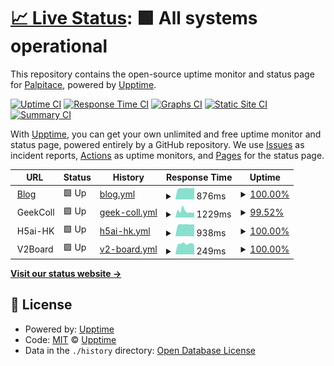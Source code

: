 # [📈 Live Status](https://upptime.hentaixy.xyz): <!--live status--> **🟩 All systems operational**

This repository contains the open-source uptime monitor and status page for [Palpitace](https://upptime.hentaixy.xyz), powered by [Upptime](https://github.com/upptime/upptime).

[![Uptime CI](https://github.com/Palpitace/upptime/workflows/Uptime%20CI/badge.svg)](https://github.com/Palpitace/upptime/actions?query=workflow%3A%22Uptime+CI%22)
[![Response Time CI](https://github.com/Palpitace/upptime/workflows/Response%20Time%20CI/badge.svg)](https://github.com/Palpitace/upptime/actions?query=workflow%3A%22Response+Time+CI%22)
[![Graphs CI](https://github.com/Palpitace/upptime/workflows/Graphs%20CI/badge.svg)](https://github.com/Palpitace/upptime/actions?query=workflow%3A%22Graphs+CI%22)
[![Static Site CI](https://github.com/Palpitace/upptime/workflows/Static%20Site%20CI/badge.svg)](https://github.com/Palpitace/upptime/actions?query=workflow%3A%22Static+Site+CI%22)
[![Summary CI](https://github.com/Palpitace/upptime/workflows/Summary%20CI/badge.svg)](https://github.com/Palpitace/upptime/actions?query=workflow%3A%22Summary+CI%22)

With [Upptime](https://upptime.js.org), you can get your own unlimited and free uptime monitor and status page, powered entirely by a GitHub repository. We use [Issues](https://github.com/Palpitace/upptime/issues) as incident reports, [Actions](https://github.com/Palpitace/upptime/actions) as uptime monitors, and [Pages](https://upptime.hentaixy.xyz) for the status page.

<!--start: status pages-->
<!-- This summary is generated by Upptime (https://github.com/upptime/upptime) -->
<!-- Do not edit this manually, your changes will be overwritten -->
<!-- prettier-ignore -->
| URL | Status | History | Response Time | Uptime |
| --- | ------ | ------- | ------------- | ------ |
| <img alt="" src="https://blog.hentaixy.xyz/usr/themes/Miracles/favicon.ico" height="13"> [Blog](https://blog.hentaixy.xyz) | 🟩 Up | [blog.yml](https://github.com/Palpitace/upptime/commits/HEAD/history/blog.yml) | <details><summary><img alt="Response time graph" src="./graphs/blog/response-time-week.png" height="20"> 876ms</summary><br><a href="https://upptime.hentaixy.xyz/history/blog"><img alt="Response time 837" src="https://img.shields.io/endpoint?url=https%3A%2F%2Fraw.githubusercontent.com%2FPalpitace%2Fupptime%2FHEAD%2Fapi%2Fblog%2Fresponse-time.json"></a><br><a href="https://upptime.hentaixy.xyz/history/blog"><img alt="24-hour response time 903" src="https://img.shields.io/endpoint?url=https%3A%2F%2Fraw.githubusercontent.com%2FPalpitace%2Fupptime%2FHEAD%2Fapi%2Fblog%2Fresponse-time-day.json"></a><br><a href="https://upptime.hentaixy.xyz/history/blog"><img alt="7-day response time 876" src="https://img.shields.io/endpoint?url=https%3A%2F%2Fraw.githubusercontent.com%2FPalpitace%2Fupptime%2FHEAD%2Fapi%2Fblog%2Fresponse-time-week.json"></a><br><a href="https://upptime.hentaixy.xyz/history/blog"><img alt="30-day response time 807" src="https://img.shields.io/endpoint?url=https%3A%2F%2Fraw.githubusercontent.com%2FPalpitace%2Fupptime%2FHEAD%2Fapi%2Fblog%2Fresponse-time-month.json"></a><br><a href="https://upptime.hentaixy.xyz/history/blog"><img alt="1-year response time 837" src="https://img.shields.io/endpoint?url=https%3A%2F%2Fraw.githubusercontent.com%2FPalpitace%2Fupptime%2FHEAD%2Fapi%2Fblog%2Fresponse-time-year.json"></a></details> | <details><summary><a href="https://upptime.hentaixy.xyz/history/blog">100.00%</a></summary><a href="https://upptime.hentaixy.xyz/history/blog"><img alt="All-time uptime 100.00%" src="https://img.shields.io/endpoint?url=https%3A%2F%2Fraw.githubusercontent.com%2FPalpitace%2Fupptime%2FHEAD%2Fapi%2Fblog%2Fuptime.json"></a><br><a href="https://upptime.hentaixy.xyz/history/blog"><img alt="24-hour uptime 100.00%" src="https://img.shields.io/endpoint?url=https%3A%2F%2Fraw.githubusercontent.com%2FPalpitace%2Fupptime%2FHEAD%2Fapi%2Fblog%2Fuptime-day.json"></a><br><a href="https://upptime.hentaixy.xyz/history/blog"><img alt="7-day uptime 100.00%" src="https://img.shields.io/endpoint?url=https%3A%2F%2Fraw.githubusercontent.com%2FPalpitace%2Fupptime%2FHEAD%2Fapi%2Fblog%2Fuptime-week.json"></a><br><a href="https://upptime.hentaixy.xyz/history/blog"><img alt="30-day uptime 100.00%" src="https://img.shields.io/endpoint?url=https%3A%2F%2Fraw.githubusercontent.com%2FPalpitace%2Fupptime%2FHEAD%2Fapi%2Fblog%2Fuptime-month.json"></a><br><a href="https://upptime.hentaixy.xyz/history/blog"><img alt="1-year uptime 100.00%" src="https://img.shields.io/endpoint?url=https%3A%2F%2Fraw.githubusercontent.com%2FPalpitace%2Fupptime%2FHEAD%2Fapi%2Fblog%2Fuptime-year.json"></a></details>
| <img alt="" src="https://favicons.githubusercontent.com/null" height="13"> GeekColl | 🟩 Up | [geek-coll.yml](https://github.com/Palpitace/upptime/commits/HEAD/history/geek-coll.yml) | <details><summary><img alt="Response time graph" src="./graphs/geek-coll/response-time-week.png" height="20"> 1229ms</summary><br><a href="https://upptime.hentaixy.xyz/history/geek-coll"><img alt="Response time 1090" src="https://img.shields.io/endpoint?url=https%3A%2F%2Fraw.githubusercontent.com%2FPalpitace%2Fupptime%2FHEAD%2Fapi%2Fgeek-coll%2Fresponse-time.json"></a><br><a href="https://upptime.hentaixy.xyz/history/geek-coll"><img alt="24-hour response time 939" src="https://img.shields.io/endpoint?url=https%3A%2F%2Fraw.githubusercontent.com%2FPalpitace%2Fupptime%2FHEAD%2Fapi%2Fgeek-coll%2Fresponse-time-day.json"></a><br><a href="https://upptime.hentaixy.xyz/history/geek-coll"><img alt="7-day response time 1229" src="https://img.shields.io/endpoint?url=https%3A%2F%2Fraw.githubusercontent.com%2FPalpitace%2Fupptime%2FHEAD%2Fapi%2Fgeek-coll%2Fresponse-time-week.json"></a><br><a href="https://upptime.hentaixy.xyz/history/geek-coll"><img alt="30-day response time 940" src="https://img.shields.io/endpoint?url=https%3A%2F%2Fraw.githubusercontent.com%2FPalpitace%2Fupptime%2FHEAD%2Fapi%2Fgeek-coll%2Fresponse-time-month.json"></a><br><a href="https://upptime.hentaixy.xyz/history/geek-coll"><img alt="1-year response time 1090" src="https://img.shields.io/endpoint?url=https%3A%2F%2Fraw.githubusercontent.com%2FPalpitace%2Fupptime%2FHEAD%2Fapi%2Fgeek-coll%2Fresponse-time-year.json"></a></details> | <details><summary><a href="https://upptime.hentaixy.xyz/history/geek-coll">99.52%</a></summary><a href="https://upptime.hentaixy.xyz/history/geek-coll"><img alt="All-time uptime 99.72%" src="https://img.shields.io/endpoint?url=https%3A%2F%2Fraw.githubusercontent.com%2FPalpitace%2Fupptime%2FHEAD%2Fapi%2Fgeek-coll%2Fuptime.json"></a><br><a href="https://upptime.hentaixy.xyz/history/geek-coll"><img alt="24-hour uptime 96.67%" src="https://img.shields.io/endpoint?url=https%3A%2F%2Fraw.githubusercontent.com%2FPalpitace%2Fupptime%2FHEAD%2Fapi%2Fgeek-coll%2Fuptime-day.json"></a><br><a href="https://upptime.hentaixy.xyz/history/geek-coll"><img alt="7-day uptime 99.52%" src="https://img.shields.io/endpoint?url=https%3A%2F%2Fraw.githubusercontent.com%2FPalpitace%2Fupptime%2FHEAD%2Fapi%2Fgeek-coll%2Fuptime-week.json"></a><br><a href="https://upptime.hentaixy.xyz/history/geek-coll"><img alt="30-day uptime 99.72%" src="https://img.shields.io/endpoint?url=https%3A%2F%2Fraw.githubusercontent.com%2FPalpitace%2Fupptime%2FHEAD%2Fapi%2Fgeek-coll%2Fuptime-month.json"></a><br><a href="https://upptime.hentaixy.xyz/history/geek-coll"><img alt="1-year uptime 99.72%" src="https://img.shields.io/endpoint?url=https%3A%2F%2Fraw.githubusercontent.com%2FPalpitace%2Fupptime%2FHEAD%2Fapi%2Fgeek-coll%2Fuptime-year.json"></a></details>
| <img alt="" src="https://release.larsjung.de/_h5ai/public/images/themes/default/folder.svg" height="13"> H5ai-HK | 🟩 Up | [h5ai-hk.yml](https://github.com/Palpitace/upptime/commits/HEAD/history/h5ai-hk.yml) | <details><summary><img alt="Response time graph" src="./graphs/h5ai-hk/response-time-week.png" height="20"> 938ms</summary><br><a href="https://upptime.hentaixy.xyz/history/h5ai-hk"><img alt="Response time 814" src="https://img.shields.io/endpoint?url=https%3A%2F%2Fraw.githubusercontent.com%2FPalpitace%2Fupptime%2FHEAD%2Fapi%2Fh5ai-hk%2Fresponse-time.json"></a><br><a href="https://upptime.hentaixy.xyz/history/h5ai-hk"><img alt="24-hour response time 945" src="https://img.shields.io/endpoint?url=https%3A%2F%2Fraw.githubusercontent.com%2FPalpitace%2Fupptime%2FHEAD%2Fapi%2Fh5ai-hk%2Fresponse-time-day.json"></a><br><a href="https://upptime.hentaixy.xyz/history/h5ai-hk"><img alt="7-day response time 938" src="https://img.shields.io/endpoint?url=https%3A%2F%2Fraw.githubusercontent.com%2FPalpitace%2Fupptime%2FHEAD%2Fapi%2Fh5ai-hk%2Fresponse-time-week.json"></a><br><a href="https://upptime.hentaixy.xyz/history/h5ai-hk"><img alt="30-day response time 919" src="https://img.shields.io/endpoint?url=https%3A%2F%2Fraw.githubusercontent.com%2FPalpitace%2Fupptime%2FHEAD%2Fapi%2Fh5ai-hk%2Fresponse-time-month.json"></a><br><a href="https://upptime.hentaixy.xyz/history/h5ai-hk"><img alt="1-year response time 814" src="https://img.shields.io/endpoint?url=https%3A%2F%2Fraw.githubusercontent.com%2FPalpitace%2Fupptime%2FHEAD%2Fapi%2Fh5ai-hk%2Fresponse-time-year.json"></a></details> | <details><summary><a href="https://upptime.hentaixy.xyz/history/h5ai-hk">100.00%</a></summary><a href="https://upptime.hentaixy.xyz/history/h5ai-hk"><img alt="All-time uptime 100.00%" src="https://img.shields.io/endpoint?url=https%3A%2F%2Fraw.githubusercontent.com%2FPalpitace%2Fupptime%2FHEAD%2Fapi%2Fh5ai-hk%2Fuptime.json"></a><br><a href="https://upptime.hentaixy.xyz/history/h5ai-hk"><img alt="24-hour uptime 100.00%" src="https://img.shields.io/endpoint?url=https%3A%2F%2Fraw.githubusercontent.com%2FPalpitace%2Fupptime%2FHEAD%2Fapi%2Fh5ai-hk%2Fuptime-day.json"></a><br><a href="https://upptime.hentaixy.xyz/history/h5ai-hk"><img alt="7-day uptime 100.00%" src="https://img.shields.io/endpoint?url=https%3A%2F%2Fraw.githubusercontent.com%2FPalpitace%2Fupptime%2FHEAD%2Fapi%2Fh5ai-hk%2Fuptime-week.json"></a><br><a href="https://upptime.hentaixy.xyz/history/h5ai-hk"><img alt="30-day uptime 100.00%" src="https://img.shields.io/endpoint?url=https%3A%2F%2Fraw.githubusercontent.com%2FPalpitace%2Fupptime%2FHEAD%2Fapi%2Fh5ai-hk%2Fuptime-month.json"></a><br><a href="https://upptime.hentaixy.xyz/history/h5ai-hk"><img alt="1-year uptime 100.00%" src="https://img.shields.io/endpoint?url=https%3A%2F%2Fraw.githubusercontent.com%2FPalpitace%2Fupptime%2FHEAD%2Fapi%2Fh5ai-hk%2Fuptime-year.json"></a></details>
| <img alt="" src="https://favicons.githubusercontent.com/null" height="13"> V2Board | 🟩 Up | [v2-board.yml](https://github.com/Palpitace/upptime/commits/HEAD/history/v2-board.yml) | <details><summary><img alt="Response time graph" src="./graphs/v2-board/response-time-week.png" height="20"> 249ms</summary><br><a href="https://upptime.hentaixy.xyz/history/v2-board"><img alt="Response time 235" src="https://img.shields.io/endpoint?url=https%3A%2F%2Fraw.githubusercontent.com%2FPalpitace%2Fupptime%2FHEAD%2Fapi%2Fv2-board%2Fresponse-time.json"></a><br><a href="https://upptime.hentaixy.xyz/history/v2-board"><img alt="24-hour response time 225" src="https://img.shields.io/endpoint?url=https%3A%2F%2Fraw.githubusercontent.com%2FPalpitace%2Fupptime%2FHEAD%2Fapi%2Fv2-board%2Fresponse-time-day.json"></a><br><a href="https://upptime.hentaixy.xyz/history/v2-board"><img alt="7-day response time 249" src="https://img.shields.io/endpoint?url=https%3A%2F%2Fraw.githubusercontent.com%2FPalpitace%2Fupptime%2FHEAD%2Fapi%2Fv2-board%2Fresponse-time-week.json"></a><br><a href="https://upptime.hentaixy.xyz/history/v2-board"><img alt="30-day response time 235" src="https://img.shields.io/endpoint?url=https%3A%2F%2Fraw.githubusercontent.com%2FPalpitace%2Fupptime%2FHEAD%2Fapi%2Fv2-board%2Fresponse-time-month.json"></a><br><a href="https://upptime.hentaixy.xyz/history/v2-board"><img alt="1-year response time 235" src="https://img.shields.io/endpoint?url=https%3A%2F%2Fraw.githubusercontent.com%2FPalpitace%2Fupptime%2FHEAD%2Fapi%2Fv2-board%2Fresponse-time-year.json"></a></details> | <details><summary><a href="https://upptime.hentaixy.xyz/history/v2-board">100.00%</a></summary><a href="https://upptime.hentaixy.xyz/history/v2-board"><img alt="All-time uptime 100.00%" src="https://img.shields.io/endpoint?url=https%3A%2F%2Fraw.githubusercontent.com%2FPalpitace%2Fupptime%2FHEAD%2Fapi%2Fv2-board%2Fuptime.json"></a><br><a href="https://upptime.hentaixy.xyz/history/v2-board"><img alt="24-hour uptime 100.00%" src="https://img.shields.io/endpoint?url=https%3A%2F%2Fraw.githubusercontent.com%2FPalpitace%2Fupptime%2FHEAD%2Fapi%2Fv2-board%2Fuptime-day.json"></a><br><a href="https://upptime.hentaixy.xyz/history/v2-board"><img alt="7-day uptime 100.00%" src="https://img.shields.io/endpoint?url=https%3A%2F%2Fraw.githubusercontent.com%2FPalpitace%2Fupptime%2FHEAD%2Fapi%2Fv2-board%2Fuptime-week.json"></a><br><a href="https://upptime.hentaixy.xyz/history/v2-board"><img alt="30-day uptime 100.00%" src="https://img.shields.io/endpoint?url=https%3A%2F%2Fraw.githubusercontent.com%2FPalpitace%2Fupptime%2FHEAD%2Fapi%2Fv2-board%2Fuptime-month.json"></a><br><a href="https://upptime.hentaixy.xyz/history/v2-board"><img alt="1-year uptime 100.00%" src="https://img.shields.io/endpoint?url=https%3A%2F%2Fraw.githubusercontent.com%2FPalpitace%2Fupptime%2FHEAD%2Fapi%2Fv2-board%2Fuptime-year.json"></a></details>

<!--end: status pages-->

[**Visit our status website →**](https://demo.upptime.js.org)

## 📄 License

- Powered by: [Upptime](https://github.com/upptime/upptime)
- Code: [MIT](./LICENSE) © [Upptime](https://upptime.js.org)
- Data in the `./history` directory: [Open Database License](https://opendatacommons.org/licenses/odbl/1-0/)
